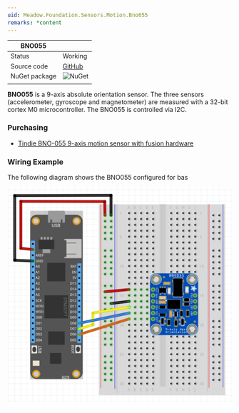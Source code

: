 ```yaml
---
uid: Meadow.Foundation.Sensors.Motion.Bno055
remarks: *content
---
```


| BNO055        |             |
|---------------|-------------|
| Status        | Working     |
| Source code   | [GitHub](https://github.com/WildernessLabs/Meadow.Foundation/tree/master/Source/Meadow.Foundation.Peripherals/Sensors.Motion.Bno055) |
| NuGet package | ![NuGet](https://img.shields.io/nuget/v/Meadow.Foundation.Sensors.Motion.Bno055.svg?label=NuGet) |
| | |

**BNO055** is a 9-axis absolute orientation sensor. The three sensors (accelerometer, gyroscope and magnetometer) are measured with a 32-bit cortex M0 microcontroller. The BNO055 is controlled via I2C.

### Purchasing
* [Tindie BNO-055 9-axis motion sensor with fusion hardware](https://www.tindie.com/products/onehorse/bno-055-9-axis-motion-sensor-with-hardware-fusion/)

### Wiring Example

The following diagram shows the BNO055 configured for bas

![](../../API_Assets/Meadow.Foundation.Sensors.Motion.Bno055/Bno055_Fritzing.svg)